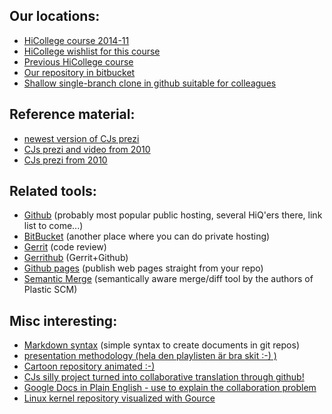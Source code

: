## Our locations:
* [HiCollege course 2014-11](https://wiki.hiq.se/pages/viewpage.action?pageId=47087938)
* [HiCollege wishlist for this course](https://wiki.hiq.se/display/HSH2B/2014/02/26/Git+workshop)
* [Previous HiCollege course](https://wiki.hiq.se/display/HiCollege/Git+Power+Workshop)
* [Our repository in bitbucket](https://bitbucket.org/hicollegegit)
* [Shallow single-branch clone in github suitable for colleagues](https://github.com/UncleCJ/hicollegit/)

## Reference material:
* [newest version of CJs prezi](http://prezi.com/7k9afzpetqrh/git-power-workshop-for-hiq)
* [CJs prezi and video from 2010](http://unclecj.blogspot.com/2011/02/power-of-version-control-video.html)
* [CJs prezi from 2010](http://prezi.com/44imbddudnr4/the-power-of-version-control/)

## Related tools:
* [Github](https://github.com/) (probably most popular public hosting, several HiQ'ers there, link list to come...)
* [BitBucket](https://bitbucket.org/) (another place where you can do private hosting)
* [Gerrit](http://code.google.com/p/gerrit/) (code review)
* [Gerrithub](http://gerrithub.io/) (Gerrit+Github)
* [Github pages](https://pages.github.com/) (publish web pages straight from your repo)
* [Semantic Merge](http://www.semanticmerge.com/) (semantically aware merge/diff tool by the authors of Plastic SCM)

## Misc interesting:
* [Markdown syntax](https://bitbucket.org/tutorials/markdowndemo) (simple syntax to create documents in git repos)
* [presentation methodology (hela den playlisten är bra skit :-) )](https://www.youtube.com/watch?v=Hp7Id3Yb9XQ&index=24&list=FLQ_FVsN6EdBOfXJky0sTczg)
* [Cartoon repository animated :-)](https://www.youtube.com/watch?v=WY9A2mug4dw)
* [CJs silly project turned into collaborative translation through github!](http://unclecj.blogspot.se/2010/02/xkcd-tech-support-cheat-sheet-now-in.html)
* [Google Docs in Plain English - use to explain the collaboration problem](https://www.youtube.com/watch?v=eRqUE6IHTEA)
* [Linux kernel repository visualized with Gource](https://www.youtube.com/watch?v=AhDiYPLo3p4)
